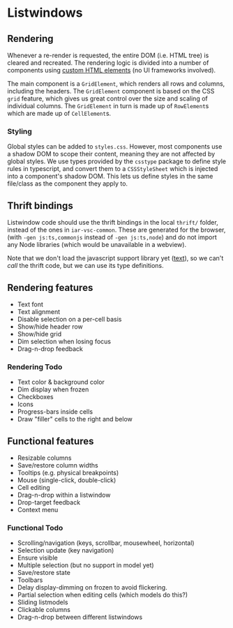 # Listwindows

## Rendering

Whenever a re-render is requested, the entire DOM (i.e. HTML tree) is cleared
and recreated. The rendering logic is divided into a number of components using
[custom HTML
elements](https://developer.mozilla.org/en-US/docs/Web/API/Web_components/Using_custom_elements)
(no UI frameworks involved).

The main component is a `GridElement`, which renders all rows and columns,
including the headers. The `GridElement` component is based on the CSS `grid`
feature, which gives us great control over the size and scaling of individual
columns. The `GridElement` in turn is made up of `RowElement`s which are made up
of `CellElement`s.

### Styling

Global styles can be added to `styles.css`. However, most components use a
shadow DOM to scope their content, meaning they are not affected by global
styles. We use types provided by the `csstype` package to define style rules in
typescript, and convert them to a `CSSStyleSheet` which is injected into a
component's shadow DOM. This lets us define styles in the same file/class as the
component they apply to.

## Thrift bindings

Listwindow code should use the thrift bindings in the local `thrift/` folder,
instead of the ones in `iar-vsc-common`. These are generated for the browser,
(with `-gen js:ts,commonjs` instead of `-gen js:ts,node`) and do not import any
Node libraries (which would be unavailable in a webview).

Note that we don't load the javascript support library yet
([text](https://github.com/apache/thrift/blob/master/lib/js/src/thrift.js)), so
we can't *call* the thrift code, but we can use its type definitions.

## Rendering features

* Text font
* Text alignment
* Disable selection on a per-cell basis
* Show/hide header row
* Show/hide grid
* Dim selection when losing focus
* Drag-n-drop feedback

### Rendering Todo

* Text color & background color
* Dim display when frozen
* Checkboxes
* Icons
* Progress-bars inside cells
* Draw "filler" cells to the right and below

## Functional features

* Resizable columns
* Save/restore column widths
* Tooltips (e.g. physical breakpoints)
* Mouse (single-click, double-click)
* Cell editing
* Drag-n-drop within a listwindow
* Drop-target feedback
* Context menu

### Functional Todo

* Scrolling/navigation (keys, scrollbar, mousewheel, horizontal)
* Selection update (key navigation)
* Ensure visible
* Multiple selection (but no support in model yet)
* Save/restore state
* Toolbars
* Delay display-dimming on frozen to avoid flickering.
* Partial selection when editing cells (which models do this?)
* Sliding listmodels
* Clickable columns
* Drag-n-drop between different listwindows
